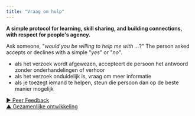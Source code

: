```yaml
---
title: "Vraag om hulp"
---
```



**A simple protocol for learning, skill sharing, and building connections, with respect for people's agency.**

Ask someone, "*would you be willing to help me with ...*?" The person asked accepts or declines with a simple "*yes*" or "*no*".

- als het verzoek wordt afgewezen, accepteert de persoon het antwoord zonder onderhandelingen of verhoor
- als het verzoek onduidelijk is, vraag om meer informatie
- als je toezegt iemand te helpen, steun die persoon dan op de beste manier mogelijk

[&#9654; Peer Feedback](peer-feedback.html)<br/>[&#9650; Gezamenlijke ontwikkeling](peer-development.html)


